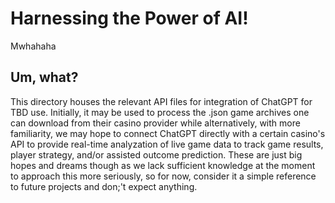 # Harnessing the Power of AI!

Mwhahaha

## Um, what?

This directory houses the relevant API files for integration of ChatGPT for TBD use. Initially, it may be used to process the .json game archives one can download from their casino provider while alternatively, with more familiarity, we may hope to connect ChatGPT directly with a certain casino's API to provide real-time analyzation of live game data to track game results, player strategy, and/or assisted outcome prediction. These are just big hopes and dreams though as we lack sufficient knowledge at the moment to approach this more seriously, so for now, consider it a simple reference to future projects and don;'t expect anything.
